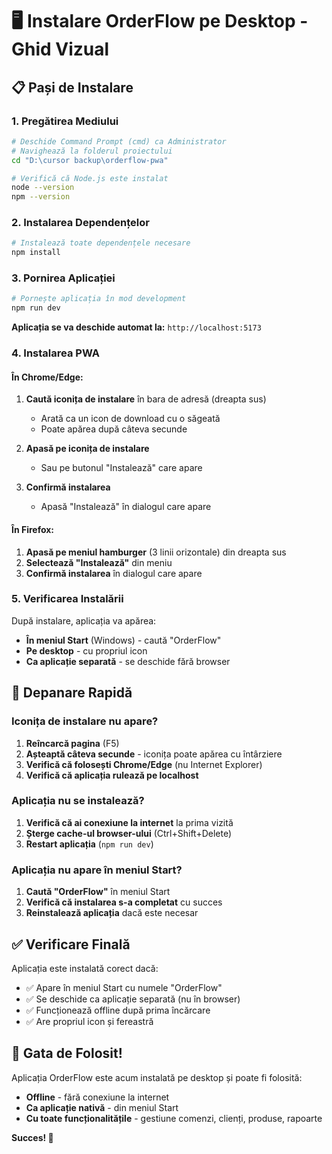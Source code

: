 # 🖥️ Instalare OrderFlow pe Desktop - Ghid Vizual

## 📋 Pași de Instalare

### 1. Pregătirea Mediului
```bash
# Deschide Command Prompt (cmd) ca Administrator
# Navighează la folderul proiectului
cd "D:\cursor backup\orderflow-pwa"

# Verifică că Node.js este instalat
node --version
npm --version
```

### 2. Instalarea Dependențelor
```bash
# Instalează toate dependențele necesare
npm install
```

### 3. Pornirea Aplicației
```bash
# Pornește aplicația în mod development
npm run dev
```

**Aplicația se va deschide automat la:** `http://localhost:5173`

### 4. Instalarea PWA

#### În Chrome/Edge:
1. **Caută iconița de instalare** în bara de adresă (dreapta sus)
   - Arată ca un icon de download cu o săgeată
   - Poate apărea după câteva secunde

2. **Apasă pe iconița de instalare**
   - Sau pe butonul "Instalează" care apare

3. **Confirmă instalarea**
   - Apasă "Instalează" în dialogul care apare

#### În Firefox:
1. **Apasă pe meniul hamburger** (3 linii orizontale) din dreapta sus
2. **Selectează "Instalează"** din meniu
3. **Confirmă instalarea** în dialogul care apare

### 5. Verificarea Instalării

După instalare, aplicația va apărea:
- **În meniul Start** (Windows) - caută "OrderFlow"
- **Pe desktop** - cu propriul icon
- **Ca aplicație separată** - se deschide fără browser

## 🔧 Depanare Rapidă

### Iconița de instalare nu apare?
1. **Reîncarcă pagina** (F5)
2. **Așteaptă câteva secunde** - iconița poate apărea cu întârziere
3. **Verifică că folosești Chrome/Edge** (nu Internet Explorer)
4. **Verifică că aplicația rulează pe localhost**

### Aplicația nu se instalează?
1. **Verifică că ai conexiune la internet** la prima vizită
2. **Șterge cache-ul browser-ului** (Ctrl+Shift+Delete)
3. **Restart aplicația** (`npm run dev`)

### Aplicația nu apare în meniul Start?
1. **Caută "OrderFlow"** în meniul Start
2. **Verifică că instalarea s-a completat** cu succes
3. **Reinstalează aplicația** dacă este necesar

## ✅ Verificare Finală

Aplicația este instalată corect dacă:
- ✅ Apare în meniul Start cu numele "OrderFlow"
- ✅ Se deschide ca aplicație separată (nu în browser)
- ✅ Funcționează offline după prima încărcare
- ✅ Are propriul icon și fereastră

## 🚀 Gata de Folosit!

Aplicația OrderFlow este acum instalată pe desktop și poate fi folosită:
- **Offline** - fără conexiune la internet
- **Ca aplicație nativă** - din meniul Start
- **Cu toate funcționalitățile** - gestiune comenzi, clienți, produse, rapoarte

**Succes! 🎉**
